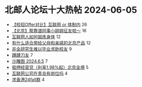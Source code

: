 # 北邮人论坛十大热帖 2024-06-05

- [【校招Offer对比】互联网 or 体制内](https://bbs.byr.cn/article/Job/2212735) 26
- [【北京】帮靠谱同事小姐姐征友啦～](https://bbs.byr.cn/article/Friends/2053734) 16
- [互联网人如何锻炼身体](https://bbs.byr.cn/article/WorkLife/1215436) 12
- [有什么适合带给父母和亲戚的北京产品](https://bbs.byr.cn/article/Talking/6419383) 12
- [非全研究生难以毕业求助校友](https://bbs.byr.cn/article/Paper/48630) 9
- [蹲蹲刀友](https://bbs.byr.cn/article/Dota/959512) 7
- [沙雕图 2024.6.5](https://bbs.byr.cn/article/Picture/3364046) 7
- [抵押经营贷（利率1.98%起）北京全境](https://bbs.byr.cn/article/Food/526262) 5
- [互联网公司在青岛有岗位吗](https://bbs.byr.cn/article/Shandong/425606) 4
- [求香港24fall群](https://bbs.byr.cn/article/GoAbroad/396435) 4


